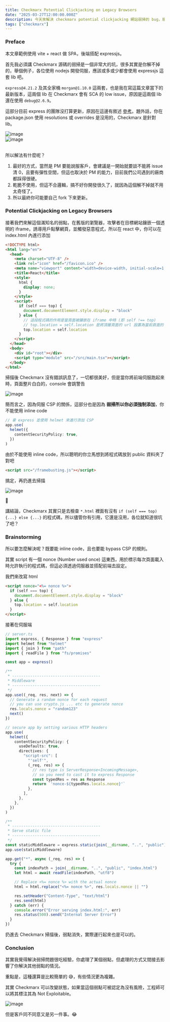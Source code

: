 ```yaml
---
title: Checkmarx Potential Clickjacking on Legacy Browsers
date: "2025-03-27T12:00:00.000Z"
description: 今天來解決 checkmarx potential clickjacking 網站弱掃的 bug，順便解釋一下自己的看法。
tags: ["checkmarx"]
---
```


### Preface

本文章範例使用 vite + react 做 SPA，後端搭配 expressjs。

首先我必須講 Checkmarx 源碼的弱掃是一個非常大的坑，很多其實是你解不掉的，舉個例子，各位使用 nodejs 開發伺服，應該或多或少都會使用 expressjs 這套 lib 吧。

`express@4.21.2` 及其全家桶 `morgan@1.10.0` 這兩套，也是我在寫這篇文章當下的最新版本，這兩個 lib 在 Checkmarx 會有 SCA 的 low issue，原因是這兩個 lib 還在使用 `debug@2.6.9`。

這部分目前 express 的團隊沒打算更新，原因在這邊有敘述 [參考](https://github.com/expressjs/morgan/issues/294)。題外話，你在 package.json 使用 resolutions 或 overrides 是沒用的，Checkmarx 是針對 lib。

<img src='../../../src/assets/checkmarx-issue-1.png' alt='image'>
<br>

<img src='../../../src/assets/checkmarx-issue-2.png' alt='image'>
<br>
<br>

所以解法有什麼呢？

1. 最好的方式，當然是 PM 要能說服客戶，會建議是一開始就要談不能將 issue 清 0，且要有彈性空間，但這也取決於 PM 的能力，目前我們公司遇到的廠商都踩得很硬。
2. 乾脆不使用，但這不合邏輯，搞不好你開發很久了，就因為這個解不掉就不用太奇怪了。
3. 所以最終你可能要自己 fork 下來更新。

### Potential Clickjacking on Legacy Browsers

接著我們來解這個滿知名的弱點，在舊版的瀏覽器，攻擊者在目標網站鑲嵌一個透明的 iframe，誘導用戶點擊網頁，並觸發惡意程式，所以在 react 中，你可以在 index.html 內進行添加

```html
<!DOCTYPE html>
<html lang="en">
  <head>
    <meta charset="UTF-8" />
    <link rel="icon" href="/favicon.ico" />
    <meta name="viewport" content="width=device-width, initial-scale=1.0" />
    <title>React</title>
    <style>
      html {
        display: none;
      }
    </style>
    <script>
      if (self === top) {
        document.documentElement.style.display = "block"
      } else {
        // 這段程式碼的作用是當頁面被鑲嵌在 iframe 中時 (即 self !== top)
        // top.location = self.location 是將頂層頁面的 url 設置為當前頁面的 url，從而可以從 iframe 中跳出
        top.location = self.location
      }
    </script>
  </head>
  <body>
    <div id="root"></div>
    <script type="module" src="/src/main.tsx"></script>
  </body>
</html>
```

掃描後 Checkmarx 沒有錯誤訊息了，一切都很美好，但是當你將前端伺服跑起來時，頁面整片白白的，console 會跳警告

<img src='../../../src/assets/checkmarx-issue-3.png' alt='image'>
<br>

簡而言之，因為伺服 CSP 的關係，這部分也是因為 **弱掃所以你必須強制添加**，你不能使用 inline code

```ts
// 拿 express 並使用 helmet 來進行添加 CSP
app.use(
  helmet({
    contentSecurityPolicy: true,
  })
)
```

由於不能使用 inline code，所以聰明的你立馬想到將程式碼放到 public 資料夾了對吧

```html
<script src="/framebusting.js"></script>
```

搞定，再扔進去掃描

<img src='../../../src/assets/checkmarx-issue-4.png' alt='image'>
<br>

🤯

講結論，Checkmarx 其實只是去檢查 `*.html` 裡面有沒有 `if (self === top) {...} else {...}` 的程式碼，所以儘管你有引用，它還是沒用，各位就知道很坑了吧？

### Brainstorming

所以要怎麼解決呢？既要能 inline code，且也要能 bypass CSP 的規則。

其實 script 有一個 nonce (Number used once) 這東西，用於標示每次頁面載入時允許執行的程式碼，但這必須透過伺服器並搭配前端去設定。

我們來改寫 html

```html
<script nonce="<%= nonce %>">
  if (self === top) {
    document.documentElement.style.display = "block"
  } else {
    top.location = self.location
  }
</script>
```

接著在伺服端

```ts
// server.ts
import express, { Response } from "express"
import helmet from "helmet"
import { join } from "path"
import { readFile } from "fs/promises"

const app = express()

/**
 * ---------------------------------------
 * Middleware
 * ---------------------------------------
 */
app.use((_req, res, next) => {
  // Generate a random nonce for each request
  // you can use crypto.js ... etc to generate nonce
  res.locals.nonce = "random123"
  next()
})

// secure app by setting various HTTP headers
app.use(
  helmet({
    contentSecurityPolicy: {
      useDefaults: true,
      directives: {
        "script-src": [
          "'self'",
          (_req, res) => {
            // res type is ServerResponse<IncomingMessage>,
            // so you need to cast it to express Response
            const typedRes = res as Response
            return `'nonce-${typedRes.locals.nonce}'`
          },
        ],
      },
    },
  })
)

/**
 * ---------------------------------------
 * Serve static file
 * ---------------------------------------
 */
const staticMiddleware = express.static(join(__dirname, "..", "public"))
app.use(staticMiddleware)

app.get("*", async (_req, res) => {
  try {
    const indexPath = join(__dirname, "..", "public", "index.html")
    let html = await readFile(indexPath, "utf8")

    // Replace <%= nonce %> with the actual nonce
    html = html.replace("<%= nonce %>", res.locals.nonce || "")

    res.setHeader("Content-Type", "text/html")
    res.send(html)
  } catch (err) {
    console.error("Error serving index.html:", err)
    res.status(500).send("Internal Server Error")
  }
})
```

扔進去 Checkmarx 掃描後，弱點消失，實際運行起來也是可以的。

### Conclusion

其實我覺得解決弱掃問題很吃經驗，你處理了某個弱點，但處理的方式又間接去影響了你解決其他弱點的情況。

重點是，這種還算是比較簡單的 😅，有些情況更為複雜。

其實 Checkmarx 可以改變狀態，如果當這個弱點可被認定為沒有風險，工程師可以將其標注其為 Not Exploitable。

<img src='../../../src/assets/checkmarx-issue-5.png' alt='image'>
<br>

但是客戶同不同意又是另一件事。😂
